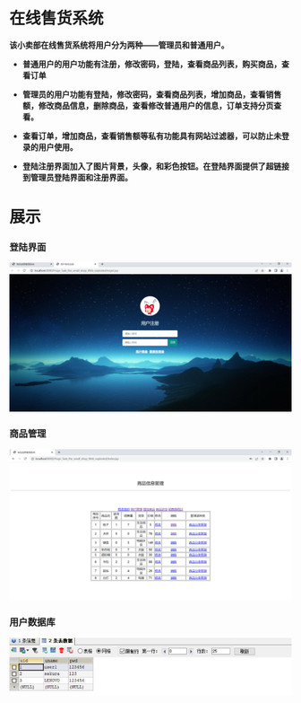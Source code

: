 # 在线售货系统

**该小卖部在线售货系统将用户分为两种——管理员和普通用户。**

* **普通用户的用户功能有注册，修改密码，登陆，查看商品列表，购买商品，查看订单**

* **管理员的用户功能有登陆，修改密码，查看商品列表，增加商品，查看销售额，修改商品信息，删除商品，查看修改普通用户的信息，订单支持分页查看。**

* **查看订单，增加商品，查看销售额等私有功能具有网站过滤器，可以防止未登录的用户使用。**
* **登陆注册界面加入了图片背景，头像，和彩色按钮。在登陆界面提供了超链接到管理员登陆界面和注册界面。**



# 展示

### 登陆界面

![1](img\1.png)

### 商品管理

![2](img\2.png)

### 用户数据库

![3](img\3.png)
